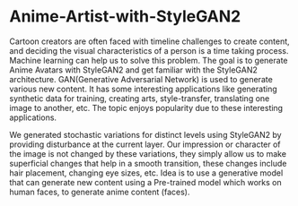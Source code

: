 # Anime-Artist-with-StyleGAN2

Cartoon creators are often faced with timeline challenges to create content, and deciding the visual characteristics of a person is a time taking process. Machine learning can help us to solve this problem. The goal is to generate Anime Avatars with StyleGAN2 and get familiar with the StyleGAN2 architecture. GAN(Generative Adversarial Network) is used to generate various new content. It has some interesting applications like generating synthetic data for training, creating arts, style-transfer, translating one image to another, etc. The topic enjoys popularity due to these interesting applications.

We generated stochastic variations for distinct levels using StyleGAN2 by providing disturbance at the current layer. Our impression or character of the image is not changed by these variations, they simply allow us to make superficial changes that help in a smooth transition, these changes include hair placement, changing eye sizes, etc.
Idea is to use a generative model that can generate new content using a Pre-trained model which works on human faces, to generate anime content (faces).

